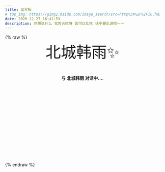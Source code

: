 ```yaml
---
title: 留言板
# top_img: https://gimg2.baidu.com/image_search/src=http%3A%2F%2Fi0.hdslb.com%2Fbfs%2Farticle%2Fbffd33d4ce328c370e6dcdb8d5ca197bbba90f8d.jpg&refer=http%3A%2F%2Fi0.hdslb.com&app=2002&size=f9999,10000&q=a80&n=0&g=0n&fmt=jpeg?sec=1611650956&t=928103e50286adc3b9497fa145db9edc
date: 2020-12-27 16:41:53
description: 你想说什么 我告诉你呀 饭可以乱吃 话不要乱说哦～～
---
```

<!-- https://www.bootcdn.cn/botui/ -->
<link href="https://cdn.bootcss.com/botui/0.3.9/botui-theme-default.css" rel="stylesheet">
<link href="https://cdn.bootcss.com/botui/0.3.9/botui.min.css" rel="stylesheet">
{% raw %}
<!-- 因为vue和botui更新导至bug,现将对话移至js下的botui中配置 -->
<div class="entry-content">
  <div class="moe-mashiro" style="text-align:center; font-size: 50px; margin-bottom: 20px;"> 北城韩雨✨ </div>
  <div id="hello-mashiro" class="popcontainer" style="min-height: 300px; padding: 2px 6px 4px; border-radius: 10px;">
    <center>
    <p>
    </p>
    <h4>
    与&nbsp;<ruby>北城韩雨&nbsp;<rp>
    （</rp>
    <rt>
        </rt>
    <rp>
    ）</rp>
    </ruby>
    对话中....</h4>
    <p>
    </p>
    </center>
    <bot-ui></botui>
   </div>
</div>
<script src="/js/botui.js"></script>
<script>
bot_ui_ini()
var bg = document.getElementsByClassName('botui-container')
bg[0].style.backgroundColor = 'transparent'
</script>
{% endraw %}